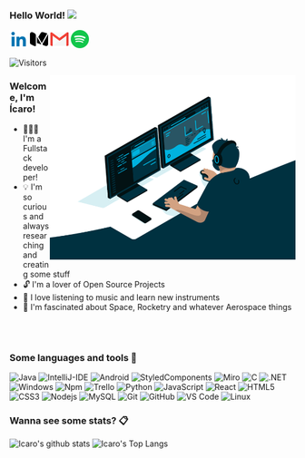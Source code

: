 ### Hello World! <img src="https://media.giphy.com/media/hvRJCLFzcasrR4ia7z/giphy.gif" width="25px">

<a href="https://linkedin.com/in/icaro-silva" target="_blank"><img alt="LinkedIn" src="https://raw.githubusercontent.com/Icaro-G-Silva/Icaro-G-Silva/master/Assets/linkedin.png"/></a>
<a href="https://medium.com/@icaro_silva" target="_blank"><img alt="Medium" src="https://raw.githubusercontent.com/Icaro-G-Silva/Icaro-G-Silva/master/Assets/medium.png"/></a>
<a href="mailto:icarogabrielsilva2019@gmail.com" target="_blank"><img alt="Gmail" src="https://raw.githubusercontent.com/Icaro-G-Silva/Icaro-G-Silva/master/Assets/gmail.png"/></a>
<a href="https://open.spotify.com/user/icca_br?si=2bdb573381fd4786" target="_blank"><img alt="Spotify" src="https://raw.githubusercontent.com/Icaro-G-Silva/Icaro-G-Silva/master/Assets/spotify.png"/></a>

![Visitors](https://api.visitorbadge.io/api/VisitorHit?user=Icaro-G-Silva&repo=Icaro-G-Silva&countColor=%237B1E7A)

<img align="right" alt="GIF" height="325px" src="https://raw.githubusercontent.com/Icaro-G-Silva/Icaro-G-Silva/master/Assets/code.gif" />

### Welcome, I'm Ícaro!

+ 👨🏻‍💻 I'm a Fullstack developer!
+ 💡 I'm so curious and always researching and creating some stuff
+ 🔓 I'm a lover of Open Source Projects
+ 🎵 I love listening to music and learn new instruments
+ 🚀 I'm fascinated about Space, Rocketry and whatever Aerospace things

<br><br>

### Some languages and tools 🔧

![Java](http://img.shields.io/badge/Java-⭐-5B4638?style=for-the-badge&logo=java&logoColor=ffffff&labelColor=555555&color=0076e5)
![IntelliJ-IDE](http://img.shields.io/badge/IntelliJ-⭐-2C2255?style=for-the-badge&logo=Intellij-IDEA&logoColor=ffffff&labelColor=555555&color=0076e5)
![Android](http://img.shields.io/badge/Android-⭐-0078D6?style=for-the-badge&logo=android&logoColor=3DDC84&labelColor=555555&color=0076e5)
![StyledComponents](https://img.shields.io/badge/Styled_Components-⭐-%231572B6?style=for-the-badge&logo=styled-components&logoColor=DB7093&labelColor=555555&color=0076e5)
![Miro](https://img.shields.io/badge/Miro-⭐-CB3837?style=for-the-badge&logo=miro&logoColor=050038&labelColor=555555&color=0076e5)
![C](https://img.shields.io/badge/-⭐⭐-659ad2?style=for-the-badge&logo=c&logoColor=A8B9CC&labelColor=555555&color=0076e5)
![.NET](https://img.shields.io/badge/-⭐⭐-659ad2?style=for-the-badge&logo=.NET&logoColor=ffffff&labelColor=555555&color=0076e5)
![Windows](http://img.shields.io/badge/Windows-⭐⭐-0078D6?style=for-the-badge&logo=windows&logoColor=0078D6&labelColor=555555&color=0076e5)
![Npm](https://img.shields.io/badge/NPM-⭐⭐-CB3837?style=for-the-badge&logo=npm&logoColor=CB3837&labelColor=555555&color=0076e5)
![Trello](https://img.shields.io/badge/Trello-⭐⭐-CB3837?style=for-the-badge&logo=trello&logoColor=0052CC&labelColor=555555&color=0076e5)
![Python](http://img.shields.io/badge/Python-⭐⭐-3776AB?style=for-the-badge&logo=python&logoColor=3776AB&labelColor=555555&color=0076e5)
![JavaScript](https://img.shields.io/badge/JavaScript-⭐⭐⭐-%23F7DF1C?style=for-the-badge&logo=javascript&logoColor=F7DF1E&labelColor=555555&color=0076e5)
![React](https://img.shields.io/badge/React-⭐⭐⭐-61DAFB?style=for-the-badge&logo=react&logoColor=61DAFB&labelColor=555555&color=0076e5)
![HTML5](https://img.shields.io/badge/HTML5-⭐⭐⭐-%23E44D27?style=for-the-badge&logo=html5&logoColor=E34F26&labelColor=555555&color=0076e5)
![CSS3](https://img.shields.io/badge/CSS3-⭐⭐⭐-%231572B6?style=for-the-badge&logo=css3&logoColor=1572B6&labelColor=555555&color=0076e5)
![Nodejs](https://img.shields.io/badge/NodeJs-⭐⭐⭐-339933?style=for-the-badge&logo=Node.js&logoColor=339933&labelColor=555555&color=0076e5)
![MySQL](https://img.shields.io/badge/MySQL-⭐⭐⭐-4479A1?style=for-the-badge&logo=mysql&logoColor=ffffff&labelColor=555555&color=0076e5)
![Git](https://img.shields.io/badge/Git-⭐⭐⭐-%23F05032?style=for-the-badge&logo=git&logoColor=F05032&labelColor=555555&color=0076e5)
![GitHub](https://img.shields.io/badge/GitHub-⭐⭐⭐-181717?style=for-the-badge&logo=github&labelColor=555555&color=0076e5)
![VS Code](http://img.shields.io/badge/VS_Code-⭐⭐⭐-007ACC?style=for-the-badge&logo=visual-studio-code&logoColor=007ACC&labelColor=555555&color=0076e5)
![Linux](http://img.shields.io/badge/Linux-⭐⭐⭐-0078D6?style=for-the-badge&logo=linux&logoColor=ffffff&labelColor=555555&color=0076e5)

### Wanna see some stats? 📋

![Icaro's github stats](https://github-readme-stats.vercel.app/api?username=Icaro-G-Silva&show_icons=true&include_all_commits=true&count_private=true&theme=dracula)
![Icaro's Top Langs](https://github-readme-stats.vercel.app/api/top-langs/?username=Icaro-G-Silva&layout=compact&theme=dracula)
